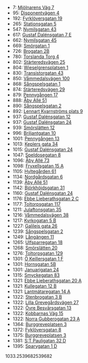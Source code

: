 - 7: [Mjölnarens Väg 7](https://www.homeq.se/lagenhet/59405-2rum-molnlycke-vastra-gotalands-lan-mjolnarens-vag/?ht_source=individual.59405&ht_container=search_results_list&ht_position=45&)
- 95: [Disponentvägen 4](https://www.homeq.se/lagenhet/59466-2rum-molnlycke-vastra-gotalands-lan-disponentvagen/?ht_source=individual.59466&ht_container=search_results_list&ht_position=69&)
- 192: [Fyrklöversgatan 19](https://www.homeq.se/lagenhet/59552-2rum-goteborg-vastra-gotalands-lan-fyrkloversgatan/?ht_source=individual.59552&ht_container=search_results_list&ht_position=64&)
- 265: [Stationsgatan 5](https://www.homeq.se/lagenhet/58838-2rum-ytterby-vastra-gotalands-lan-stationsgatan/?ht_source=individual.58838&ht_container=search_results_list&ht_position=79&)
- 547: [Nymilsgatan 43](https://www.homeq.se/lagenhet/59056-2rum-goteborg-vastra-gotalands-lan-nymilsgatan/?ht_source=individual.59056&ht_container=search_results_list&ht_position=12&)
- 617: [Gustaf Dalénsgatan 7 E](https://www.homeq.se/lagenhet/59853-2rum-goteborg-vastra-gotalands-lan-gustaf-dalensgatan/?ht_source=individual.59853&ht_container=search_results_list&ht_position=54&)
- 662: [Nymilsgatan 45](https://www.homeq.se/lagenhet/59058-2rum-goteborg-vastra-gotalands-lan-nymilsgatan/?ht_source=individual.59058&ht_container=search_results_list&ht_position=13&)
- 669: [Smörgatan 1](https://www.homeq.se/lagenhet/59413-2rum-goteborg-vastra-gotalands-lan-smorgatan/?ht_source=individual.59413&ht_container=search_results_list&ht_position=23&)
- 726: [Brogatan 2B](https://www.homeq.se/lagenhet/59956-3rum-molndal-vastra-gotalands-lan-brogatan/?ht_source=individual.59956&ht_container=search_results_list&ht_position=7&)
- 780: [Torslanda Torg 4](https://www.homeq.se/lagenhet/56863-2rum-torslanda-vastra-gotalands-lan-torslanda-torg/?ht_source=individual.56863&ht_container=search_results_list&ht_position=77&)
- 802: [Stärteredsvägen 25](https://www.homeq.se/lagenhet/59581-2rum-goteborg-vastra-gotalands-lan-starteredsvagen/?ht_source=individual.59581&ht_container=search_results_list&ht_position=75&)
- 804: [Wieselgrensplatsen 1](https://www.homeq.se/lagenhet/58882-2rum-goteborg-vastra-gotalands-lan-wieselgrensplatsen/?ht_source=individual.58882&ht_container=search_results_list&ht_position=53&)
- 830: [Transistorgatan 43](https://www.homeq.se/lagenhet/59693-2rum-goteborg-vastra-gotalands-lan-transistorgatan/?ht_source=individual.59693&ht_container=search_results_list&ht_position=10&)
- 850: [Våmmedalsvägen 100](https://www.homeq.se/lagenhet/59825-2rum-kallered-vastra-gotalands-lan-vammedalsvagen/?ht_source=individual.59825&ht_container=search_results_list&ht_position=14&)
- 868: [Sångspelsgatan 1](https://www.homeq.se/lagenhet/59681-3rum-hisings-backa-vastra-gotalands-lan-sangspelsgatan/?ht_source=individual.59681&ht_container=search_results_list&ht_position=66&)
- 874: [Stärteredsvägen 29](https://www.homeq.se/lagenhet/59584-3rum-goteborg-vastra-gotalands-lan-starteredsvagen/?ht_source=individual.59584&ht_container=search_results_list&ht_position=76&)
- 879: [Pennygången 17](https://www.homeq.se/lagenhet/59673-2rum-goteborg-vastra-gotalands-lan-pennygangen/?ht_source=individual.59673&ht_container=search_results_list&ht_position=27&)
- 888: [Åby Allé 51](https://www.homeq.se/lagenhet/59847-2rum-goteborg-vastra-gotalands-lan-aby-alle/?ht_source=individual.59847&ht_container=search_results_list&ht_position=1&)
- 890: [Sångspelsgatan 2](https://www.homeq.se/lagenhet/59679-2rum-hisings-backa-vastra-gotalands-lan-sangspelsgatan/?ht_source=individual.59679&ht_container=search_results_list&ht_position=67&)
- 892: [Lennart Kvarnströms plats 9](https://www.homeq.se/lagenhet/59392-2rum-goteborg-vastra-gotalands-lan-lennart-kvarnstroms-plats/?ht_source=individual.59392&ht_container=search_results_list&ht_position=31&)
- 937: [Gustaf Dalénsgatan 12](https://www.homeq.se/lagenhet/58525-2rum-goteborg-vastra-gotalands-lan-gustaf-dalensgatan/?ht_source=individual.58525&ht_container=search_results_list&ht_position=51&)
- 937: [Gustaf Dalénsgatan 24](https://www.homeq.se/lagenhet/58874-2rum-goteborg-vastra-gotalands-lan-gustaf-dalensgatan/?ht_source=individual.58874&ht_container=search_results_list&ht_position=59&)
- 939: [Smörslätten 12](https://www.homeq.se/lagenhet/58658-3rum-goteborg-vastra-gotalands-lan-smorslatten/?ht_source=individual.58658&ht_container=search_results_list&ht_position=62&)
- 996: [Briljantgatan 10](https://www.homeq.se/lagenhet/59451-2rum-vastra-frolunda-vastra-gotalands-lan-briljantgatan/?ht_source=individual.59451&ht_container=search_results_list&ht_position=16&)
- 1001: [Pennygången 13](https://www.homeq.se/lagenhet/59689-4rum-goteborg-vastra-gotalands-lan-pennygangen/?ht_source=individual.59689&ht_container=search_results_list&ht_position=26&)
- 1013: [Keplers gata 34](https://www.homeq.se/lagenhet/58571-2rum-goteborg-vastra-gotalands-lan-keplers-gata/?ht_source=individual.58571&ht_container=search_results_list&ht_position=71&)
- 1015: [Gustaf Dalénsgatan 24](https://www.homeq.se/lagenhet/58527-2rum-goteborg-vastra-gotalands-lan-gustaf-dalensgatan/?ht_source=individual.58527&ht_container=search_results_list&ht_position=57&)
- 1047: [Speldosegatan 8](https://www.homeq.se/lagenhet/59836-3rum-vastra-frolunda-vastra-gotalands-lan-speldosegatan/?ht_source=individual.59836&ht_container=search_results_list&ht_position=17&)
- 1096: [Åby Allé 73](https://www.homeq.se/lagenhet/58453-2rum-goteborg-vastra-gotalands-lan-aby-alle/?ht_source=individual.58453&ht_container=search_results_list&ht_position=3&)
- 1098: [Fryxellsgatan 15 A](https://www.homeq.se/lagenhet/57460-2rum-goteborg-vastra-gotalands-lan-fryxellsgatan/?ht_source=individual.57460&ht_container=search_results_list&ht_position=60&)
- 1105: [Hyltegården 61](https://www.homeq.se/lagenhet/59141-2rum-goteborg-vastra-gotalands-lan-hyltegarden/?ht_source=individual.59141&ht_container=search_results_list&ht_position=4&)
- 1134: [Nordgårdsgatan 6](https://www.homeq.se/lagenhet/58523-2rum-goteborg-vastra-gotalands-lan-nordgardsgatan/?ht_source=individual.58523&ht_container=search_results_list&ht_position=25&)
- 1139: [Åby Allé 51](https://www.homeq.se/lagenhet/58450-2rum-goteborg-vastra-gotalands-lan-aby-alle/?ht_source=individual.58450&ht_container=search_results_list&ht_position=2&)
- 1142: [Björkhöjdsgatan 31](https://www.homeq.se/lagenhet/58864-2rum-vastra-frolunda-vastra-gotalands-lan-bjorkhojdsgatan/?ht_source=individual.58864&ht_container=search_results_list&ht_position=19&)
- 1160: [Gustaf Dalénsgatan 24](https://www.homeq.se/lagenhet/57679-2rum-goteborg-vastra-gotalands-lan-gustaf-dalensgatan/?ht_source=individual.57679&ht_container=search_results_list&ht_position=58&)
- 1176: [Ebbe Lieberathsgatan 2 C](https://www.homeq.se/lagenhet/59488-2rum-goteborg-vastra-gotalands-lan-ebbe-lieberathsgatan/?ht_source=individual.59488&ht_container=search_results_list&ht_position=24&)
- 1177: [Toltorpsgatan 117](https://www.homeq.se/lagenhet/56342-2rum-molndal-vastra-gotalands-lan-toltorpsgatan/?ht_source=individual.56342&ht_container=search_results_list&ht_position=9&)
- 1211: [Julaftonsgatan 35](https://www.homeq.se/lagenhet/59109-2rum-goteborg-vastra-gotalands-lan-julaftonsgatan/?ht_source=individual.59109&ht_container=search_results_list&ht_position=73&)
- 1216: [Våmmedalsvägen 38](https://www.homeq.se/lagenhet/57695-3rum-kallered-vastra-gotalands-lan-vammedalsvagen/?ht_source=individual.57695&ht_container=search_results_list&ht_position=11&)
- 1217: [Kyrkogatan 5 B](https://www.homeq.se/lagenhet/59619-2rum-jonsered-vastra-gotalands-lan-kyrkogatan/?ht_source=individual.59619&ht_container=search_results_list&ht_position=78&)
- 1227: [Galileis gata 26](https://www.homeq.se/lagenhet/59618-3rum-goteborg-vastra-gotalands-lan-galileis-gata/?ht_source=individual.59618&ht_container=search_results_list&ht_position=74&)
- 1239: [Sångspelsgatan 2](https://www.homeq.se/lagenhet/59678-2rum-hisings-backa-vastra-gotalands-lan-sangspelsgatan/?ht_source=individual.59678&ht_container=search_results_list&ht_position=68&)
- 1249: [Långängen 11](https://www.homeq.se/lagenhet/57677-2rum-goteborg-vastra-gotalands-lan-langangen/?ht_source=individual.57677&ht_container=search_results_list&ht_position=50&)
- 1265: [Ulfsparregatan 18](https://www.homeq.se/lagenhet/59473-2rum-goteborg-vastra-gotalands-lan-ulfsparregatan/?ht_source=individual.59473&ht_container=search_results_list&ht_position=36&)
- 1268: [Smörslätten 20](https://www.homeq.se/lagenhet/58654-2rum-goteborg-vastra-gotalands-lan-smorslatten/?ht_source=individual.58654&ht_container=search_results_list&ht_position=61&)
- 1276: [Toltorpsgatan 129](https://www.homeq.se/lagenhet/56343-2rum-molndal-vastra-gotalands-lan-toltorpsgatan/?ht_source=individual.56343&ht_container=search_results_list&ht_position=8&)
- 1301: [Ö Keillersgatan 1 F](https://www.homeq.se/lagenhet/59418-2rum-goteborg-vastra-gotalands-lan-o-keillersgatan/?ht_source=individual.59418&ht_container=search_results_list&ht_position=49&)
- 1301: [Hornsgatan 5B](https://www.homeq.se/lagenhet/58842-3rum-goteborg-vastra-gotalands-lan-hornsgatan/?ht_source=individual.58842&ht_container=search_results_list&ht_position=65&)
- 1301: [Januarigatan 24](https://www.homeq.se/lagenhet/59111-3rum-goteborg-vastra-gotalands-lan-januarigatan/?ht_source=individual.59111&ht_container=search_results_list&ht_position=72&)
- 1315: [Smyckegatan 83](https://www.homeq.se/lagenhet/59436-3rum-vastra-frolunda-vastra-gotalands-lan-smyckegatan/?ht_source=individual.59436&ht_container=search_results_list&ht_position=21&)
- 1321: [Ebbe Lieberathsgatan 20 A](https://www.homeq.se/lagenhet/56818-2rum-goteborg-vastra-gotalands-lan-ebbe-lieberathsgatan/?ht_source=individual.56818&ht_container=search_results_list&ht_position=18&)
- 1321: [Kullegatan 12 B](https://www.homeq.se/lagenhet/58491-3rum-goteborg-vastra-gotalands-lan-kullegatan/?ht_source=individual.58491&ht_container=search_results_list&ht_position=20&)
- 1321: [Lantmätaregatan 14 A](https://www.homeq.se/lagenhet/57678-2rum-goteborg-vastra-gotalands-lan-lantmataregatan/?ht_source=individual.57678&ht_container=search_results_list&ht_position=56&)
- 1322: [Stenbrogatan 3 B](https://www.homeq.se/lagenhet/59608-2rum-molndal-vastra-gotalands-lan-stenbrogatan/?ht_source=individual.59608&ht_container=search_results_list&ht_position=6&)
- 1322: [Lilla Grevegårdsvägen 27](https://www.homeq.se/lagenhet/59249-3rum-vastra-frolunda-vastra-gotalands-lan-lilla-grevegardsvagen/?ht_source=individual.59249&ht_container=search_results_list&ht_position=22&)
- 1322: [Övre Besvärsgatan 13](https://www.homeq.se/lagenhet/57532-2rum-goteborg-vastra-gotalands-lan-ovre-besvarsgatan/?ht_source=individual.57532&ht_container=search_results_list&ht_position=29&)
- 1322: [Kobbarnas Väg 15](https://www.homeq.se/lagenhet/58042-2rum-goteborg-vastra-gotalands-lan-kobbarnas-vag/?ht_source=individual.58042&ht_container=search_results_list&ht_position=37&)
- 1322: [Norra Gubberogatan 23 A](https://www.homeq.se/lagenhet/59189-2rum-goteborg-vastra-gotalands-lan-norra-gubberogatan/?ht_source=individual.59189&ht_container=search_results_list&ht_position=38&)
- 1364: [Burggreveplatsen 3](https://www.homeq.se/lagenhet/59620-3rum-goteborg-vastra-gotalands-lan-burggreveplatsen/?ht_source=individual.59620&ht_container=search_results_list&ht_position=32&)
- 1372: [Fyklöversgatan 8](https://www.homeq.se/lagenhet/57537-4rum-goteborg-vastra-gotalands-lan-fykloversgatan/?ht_source=individual.57537&ht_container=search_results_list&ht_position=63&)
- 1375: [Burggreveplatsen 3](https://www.homeq.se/lagenhet/59600-2rum-goteborg-vastra-gotalands-lan-burggreveplatsen/?ht_source=individual.59600&ht_container=search_results_list&ht_position=33&)
- 1381: [S:T Pauligatan 32 D](https://www.homeq.se/lagenhet/58199-3rum-goteborg-vastra-gotalands-lan-s:t-pauligatan/?ht_source=individual.58199&ht_container=search_results_list&ht_position=34&)
- 1395: [Sparvgatan 1 D](https://www.homeq.se/lagenhet/59641-2rum-goteborg-vastra-gotalands-lan-sparvgatan/?ht_source=individual.59641&ht_container=search_results_list&ht_position=48&)

1033.2539682539682
